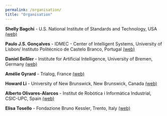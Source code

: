 ```yaml
---
permalink: /organisation/
title: "Organisation"
---
```




**Shelly Bagchi** - U.S. National Institute of Standards and Technology, USA [(web)](https://www.nist.gov/people/shelly-bagchi)

**Paulo J.S. Gonçalves** - IDMEC - Center of Intelligent Systems, University of Lisbon/ Instituto Politécnico de Castelo Branco, Portugal [(web)](https://scholar.google.com/citations?user=Yg7Q_LYAAAAJ&hl=pt-PT)

**Daniel Beßler** - Institute for Artificial Intelligence, University of Bremen, Germany [(web)](https://ai.uni-bremen.de/team/daniel_bessler)

**Amélie Gyrard** - Trialog, France [(web)](https://wiki.aiisc.ai/index.php?title=AmelieGyrard)

**Howard Li** - University of New Brunswick, New Brunswick, Canada [(web)](https://www.unb.ca/faculty-staff/directory/engineering-electrical-and-computer/li-howard.html)

**Alberto Olivares-Alarcos** - Institut de Robòtica i Informàtica Industrial, CSIC-UPC, Spain [(web)](https://www.aolivaresalarcos.com/)

**Elisa Tosello** - Fondazione Bruno Kessler, Trento, Italy [(web)](https://elisatosello.github.io/)






